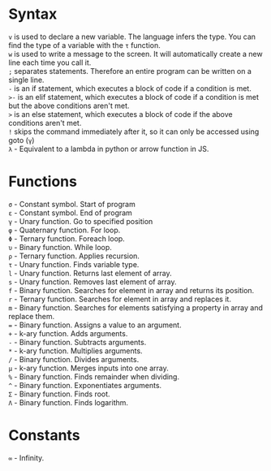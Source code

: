# Syntax
<code>v</code> is used to declare a new variable. The language infers the type. You can find the type of a variable with the <code>τ</code> function.<br/>
<code>w</code> is used to write a message to the screen. It will automatically create a new line each time you call it.<br/>
<code>;</code> separates statements. Therefore an entire program can be written on a single line.<br/>
<code>-</code> is an if statement, which executes a block of code if a condition is met.<br/>
<code>>-</code> is an elif statement, which executes a block of code if a condition is met but the above conditions aren't met.<br/>
<code>></code> is an else statement, which executes a block of code if the above conditions aren't met.<br/>
<code>!</code> skips the command immediately after it, so it can only be accessed using goto (<code>γ</code>)<br/>
<code>λ</code> - Equivalent to a lambda in python or arrow function in JS.

# Functions
<code>σ</code> - Constant symbol. Start of program<br/>
<code>ε</code> - Constant symbol. End of program<br/>
<code>γ</code> - Unary function. Go to specified position<br/>
<code>φ</code> - Quaternary function. For loop.<br/>
<code>Φ</code> - Ternary function. Foreach loop.<br/>
<code>υ</code> - Binary function. While loop.<br/>
<code>ρ</code> - Ternary function. Applies recursion.<br/>
<code>τ</code> - Unary function. Finds variable type.<br/>
<code>l</code> - Unary function. Returns last element of array.<br/>
<code>s</code> - Unary function. Removes last element of array.<br/>
<code>f</code> - Binary function. Searches for element in array and returns its position.<br/>
<code>r</code> - Ternary function. Searches for element in array and replaces it.<br/>
<code>m</code> - Binary function. Searches for elements satisfying a property in array and replace them.<br/>
<code>=</code> - Binary function. Assigns a value to an argument.<br/>
<code>+</code> - k-ary function. Adds arguments.<br/>
<code>-</code> - Binary function. Subtracts arguments.<br/>
<code>*</code> - k-ary function. Multiplies arguments.<br/>
<code>/</code> - Binary function. Divides arguments.<br/>
<code>μ</code> - k-ary function. Merges inputs into one array.<br/>
<code>%</code> - Binary function. Finds remainder when dividing.<br/>
<code>^</code> - Binary function. Exponentiates arguments.<br/>
<code>Σ</code> - Binary function. Finds root.<br/>
<code>Λ</code> - Binary function. Finds logarithm.<br/>

# Constants
<code>∞</code> - Infinity.<br/>

